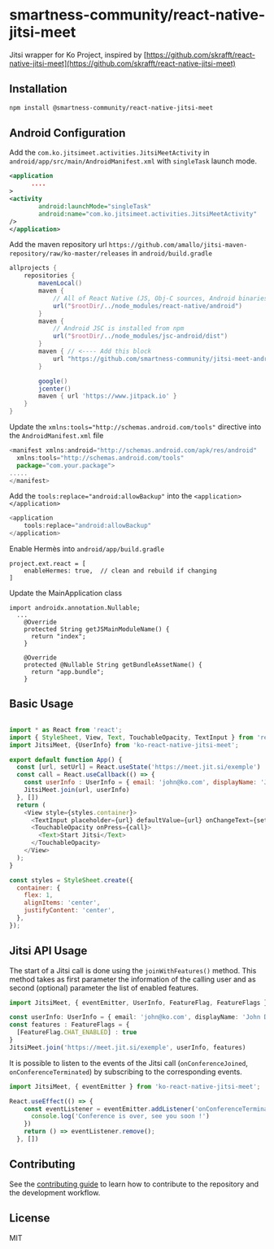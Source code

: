 # smartness-community/react-native-jitsi-meet

Jitsi wrapper for Ko Project, inspired by [https://github.com/skrafft/react-native-jitsi-meet](https://github.com/skrafft/react-native-jitsi-meet)

## Installation

```sh
npm install @smartness-community/react-native-jitsi-meet
```

## Android Configuration

Add the `com.ko.jitsimeet.activities.JitsiMeetActivity` in `android/app/src/main/AndroidManifest.xml` with `singleTask` launch mode.

```xml
<application
      ....
>
<activity
        android:launchMode="singleTask"
        android:name="com.ko.jitsimeet.activities.JitsiMeetActivity"
/>
</application>

```

Add the maven repository url `https://github.com/amallo/jitsi-maven-repository/raw/ko-master/releases` in `android/build.gradle`

```gradle
allprojects {
    repositories {
        mavenLocal()
        maven {
            // All of React Native (JS, Obj-C sources, Android binaries) is installed from npm
            url("$rootDir/../node_modules/react-native/android")
        }
        maven {
            // Android JSC is installed from npm
            url("$rootDir/../node_modules/jsc-android/dist")
        }
        maven { // <---- Add this block
            url "https://github.com/smartness-community/jitsi-meet-android-sdk-releases/raw/master/releases"
        }

        google()
        jcenter()
        maven { url 'https://www.jitpack.io' }
    }
}
```

Update the `xmlns:tools="http://schemas.android.com/tools"` directive into the `AndroidManifest.xml` file 

```js
<manifest xmlns:android="http://schemas.android.com/apk/res/android"
  xmlns:tools="http://schemas.android.com/tools"
  package="com.your.package">
.....
</manifest>
```

Add the `tools:replace="android:allowBackup"` into the `<application></application>`

```js
<application
    tools:replace="android:allowBackup"
</application>
```
Enable Hermès into `android/app/build.gradle`

```
project.ext.react = [
    enableHermes: true,  // clean and rebuild if changing
]
```

Update the MainApplication class 
```
import androidx.annotation.Nullable;
  ...
    @Override
    protected String getJSMainModuleName() {
      return "index";
    }

    @Override
    protected @Nullable String getBundleAssetName() {
      return "app.bundle";
    }
```

## Basic Usage

```js

import * as React from 'react';
import { StyleSheet, View, Text, TouchableOpacity, TextInput } from 'react-native';
import JitsiMeet, {UserInfo} from 'ko-react-native-jitsi-meet';

export default function App() {
  const [url, setUrl] = React.useState('https://meet.jit.si/exemple')
  const call = React.useCallback(() => {
    const userInfo : UserInfo = { email: 'john@ko.com', displayName: 'John Doe' }
    JitsiMeet.join(url, userInfo)
  }, [])
  return (
    <View style={styles.container}>
      <TextInput placeholder={url} defaultValue={url} onChangeText={setUrl} />
      <TouchableOpacity onPress={call}>
        <Text>Start Jitsi</Text>
      </TouchableOpacity>
    </View>
  );
}

const styles = StyleSheet.create({
  container: {
    flex: 1,
    alignItems: 'center',
    justifyContent: 'center',
  },
});

```

## Jitsi API Usage

The start of a Jitsi call is done using the `joinWithFeatures()` method. This method takes as first parameter the information of the calling user and as second (optional) parameter the list of enabled features. 

```ts
import JitsiMeet, { eventEmitter, UserInfo, FeatureFlag, FeatureFlags } from 'ko-react-native-jitsi-meet';

const userInfo: UserInfo = { email: 'john@ko.com', displayName: 'John Doe' }
const features : FeatureFlags = {
  [FeatureFlag.CHAT_ENABLED] : true
}
JitsiMeet.join('https://meet.jit.si/exemple', userInfo, features)
```

It is possible to listen to the events of the Jitsi call (`onConferenceJoined`, `onConferenceTerminated`) by subscribing to the corresponding events.

```js
import JitsiMeet, { eventEmitter } from 'ko-react-native-jitsi-meet';

React.useEffect(() => {
    const eventListener = eventEmitter.addListener('onConferenceTerminated', (url: string, error?: string) => {
      console.log('Conference is over, see you soon !')
    })
    return () => eventListener.remove();
  }, [])
```


## Contributing

See the [contributing guide](CONTRIBUTING.md) to learn how to contribute to the repository and the development workflow.

## License

MIT
